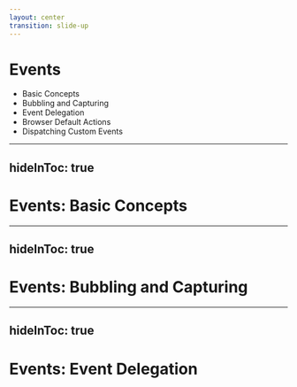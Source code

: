 ```yaml
---
layout: center
transition: slide-up
---
```


# Events
<div mt-2 />

- Basic Concepts
- Bubbling and Capturing
- Event Delegation
- Browser Default Actions
- Dispatching Custom Events


---
hideInToc: true
---

# Events: Basic Concepts 

---
hideInToc: true
---

# Events: Bubbling and Capturing

---
hideInToc: true
---

# Events: Event Delegation
